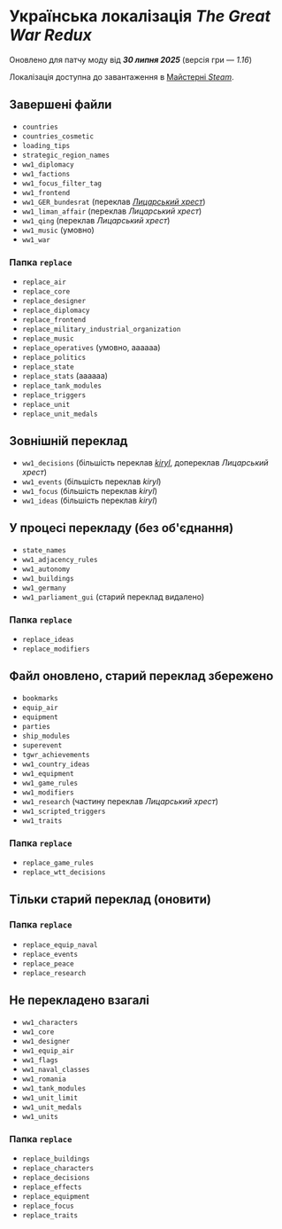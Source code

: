 # Українська локалізація *The Great War Redux*
Оновлено для патчу моду від ***30 липня 2025*** (версія гри&nbsp;— *1.16*)

Локалізація доступна до завантаження в [Майстерні *Steam*](https://steamcommunity.com/workshop/filedetails/?id=2880535545).

## Завершені файли
+ `countries`
+ `countries_cosmetic`
+ `loading_tips`
+ `strategic_region_names`
+ `ww1_diplomacy`
+ `ww1_factions`
+ `ww1_focus_filter_tag`
+ `ww1_frontend`
+ `ww1_GER_bundesrat` (переклав [*Лицарський хрест*](https://steamcommunity.com/profiles/76561199017049555))
+ `ww1_liman_affair` (переклав *Лицарський хрест*)
+ `ww1_qing` (переклав *Лицарський хрест*)
+ `ww1_music` (умовно)
+ `ww1_war`

### Папка `replace`
+ `replace_air`
+ `replace_core`
+ `replace_designer`
+ `replace_diplomacy`
+ `replace_frontend`
+ `replace_military_industrial_organization`
+ `replace_music`
+ `replace_operatives` (умовно, аааааа)
+ `replace_politics`
+ `replace_state`
+ `replace_stats` (аааааа)
+ `replace_tank_modules`
+ `replace_triggers`
+ `replace_unit`
+ `replace_unit_medals`

## Зовнішній переклад
+ `ww1_decisions` (більшість переклав [*kiryl*](https://steamcommunity.com/profiles/76561199575098265), допереклав *Лицарський хрест*)
+ `ww1_events` (більшість переклав *kiryl*)
+ `ww1_focus` (більшість переклав *kiryl*)
+ `ww1_ideas` (більшість переклав *kiryl*)

## У процесі перекладу (без об'єднання)
+ `state_names`
+ `ww1_adjacency_rules`
+ `ww1_autonomy`
+ `ww1_buildings`
+ `ww1_germany`
+ `ww1_parliament_gui` (старий переклад видалено)

### Папка `replace`
+ `replace_ideas`
+ `replace_modifiers`

## Файл оновлено, старий переклад збережено
+ `bookmarks`
+ `equip_air`
+ `equipment`
+ `parties`
+ `ship_modules`
+ `superevent`
+ `tgwr_achievements`
+ `ww1_country_ideas`
+ `ww1_equipment`
+ `ww1_game_rules`
+ `ww1_modifiers`
+ `ww1_research` (частину переклав *Лицарський хрест*)
+ `ww1_scripted_triggers`
+ `ww1_traits`

### Папка `replace`
+ `replace_game_rules`
+ `replace_wtt_decisions`

## Тільки старий переклад (оновити)
### Папка `replace`
+ `replace_equip_naval`
+ `replace_events`
+ `replace_peace`
+ `replace_research`

## Не перекладено взагалі
+ `ww1_characters`
+ `ww1_core`
+ `ww1_designer`
+ `ww1_equip_air`
+ `ww1_flags`
+ `ww1_naval_classes`
+ `ww1_romania`
+ `ww1_tank_modules`
+ `ww1_unit_limit`
+ `ww1_unit_medals`
+ `ww1_units`

### Папка `replace`
+ `replace_buildings`
+ `replace_characters`
+ `replace_decisions`
+ `replace_effects`
+ `replace_equipment`
+ `replace_focus`
+ `replace_traits`